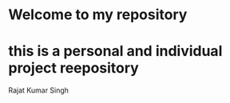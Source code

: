 # Welcome to my repository
# this is a personal and individual project reepository

Rajat Kumar Singh
